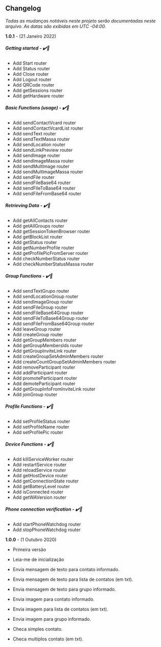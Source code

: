 ﻿## Changelog

_Todas as mudanças notáveis neste projeto serão documentadas neste arquivo. As datas são exibidas em UTC -04:00._

**1.0.1** - (21 Janeiro 2022)

##### Getting started - ✔️📝

- Add Start router
- Add Status router
- Add Close router
- Add Logout router
- Add QRCode router
- Add getSessions router
- Add getHardware router

##### Basic Functions (usage) - ✔️📝

- Add sendContactVcard router
- Add sendContactVcardList router
- Add sendText router
- Add sendTextMassa router
- Add sendLocation router
- Add sendLinkPreview router
- Add sendImage router
- Add sendImageMassa router
- Add sendMultImage router
- Add sendMultImageMassa router
- Add sendFile router
- Add sendFileBase64 router
- Add sendFileToBase64 router
- Add sendFileFromBase64 router

##### Retrieving Data - ✔️📝

- Add getAllContacts router
- Add getAllGroups router
- Add getSessionTokenBrowser router
- Add getBlockList router
- Add getStatus router
- Add getNumberProfile router
- Add getProfilePicFromServer router
- Add checkNumberStatus router
- Add checkNumberStatusMassa router

##### Group Functions - ✔️📝

- Add sendTextGrupo router
- Add sendLocationGroup router
- Add sendImageGroup router
- Add sendFileGroup router
- Add sendFileBase64Group router
- Add sendFileToBase64Group router
- Add sendFileFromBase64Group router
- Add leaveGroup router
- Add createGroup router
- Add getGroupMembers router
- Add getGroupMembersIds router
- Add getGroupInviteLink router
- Add createGroupSetAdminMembers router
- Add createCountGroupSetAdminMembers router
- Add removeParticipant router
- Add addParticipant router
- Add promoteParticipant router
- Add demoteParticipant router
- Add getGroupInfoFromInviteLink router
- Add joinGroup router

##### Profile Functions - ✔️📝

- Add setProfileStatus router
- Add setProfileName router
- Add setProfilePic router

##### Device Functions - ✔️📝

- Add killServiceWorker router
- Add restartService router
- Add reloadService router
- Add getHostDevice router
- Add getConnectionState router
- Add getBatteryLevel router
- Add isConnected router
- Add getWAVersion router

##### Phone connection verification - ✔️📝

- Add startPhoneWatchdog router
- Add stopPhoneWatchdog router

**1.0.0** - (1 Outubro 2020)

- Primeira versão

- Leia-me de inicialização

- Envia mensagem de texto para contato informado.

- Envia mensagem de texto para lista de contatos (em txt).

- Envia mensagem de texto para grupo informado.

- Envia imagem para contato informado.

- Envia imagem para lista de contatos (em txt).

- Envia imagem para grupo informado.

- Checa simples contato.

- Checa multiplos contato (em txt).
